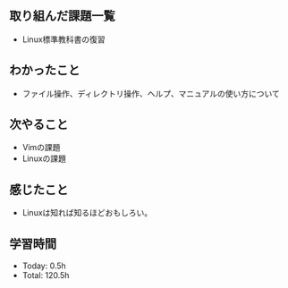 ## 取り組んだ課題一覧
- Linux標準教科書の復習
## わかったこと
- ファイル操作、ディレクトリ操作、ヘルプ、マニュアルの使い方について
## 次やること
- Vimの課題
- Linuxの課題
## 感じたこと
- Linuxは知れば知るほどおもしろい。
## 学習時間
- Today: 0.5h
- Total: 120.5h

<!--```toggl
LIST
FROM 2024-03-11 TO 2024-03-11
INCLUDE PROJECTS "HappinessChain", "Self-Study"
```-->
<!--```toggl
SUMMARY
FROM 2024-01-01 TO 2024-03-11
INCLUDE PROJECTS "HappinessChain", "Self-Study"
```-->
